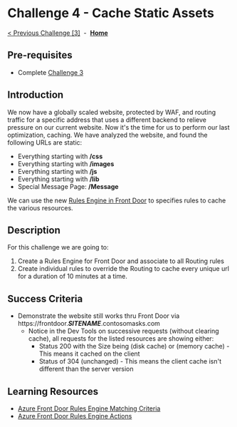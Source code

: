 # Challenge 4 - Cache Static Assets

[< Previous Challenge [3]](./Challenge03.md)&nbsp;&nbsp;-&nbsp;&nbsp;**[Home](../README.md)**

## Pre-requisites

- Complete [Challenge 3](./Challenge03.md)

## Introduction

We now have a globally scaled website, protected by WAF, and routing traffic for a specific address that uses a different backend to relieve pressure on our current website.  Now it's the time for us to perform our last optimization, caching.  We have analyzed the website, and found the following URLs are static:
- Everything starting with **/css**
- Everything starting with **/images**
- Everything starting with **/js**
- Everything starting with **/lib**
- Special Message Page: **/Message**

We can use the new [Rules Engine in Front Door](https://docs.microsoft.com/en-us/azure/frontdoor/front-door-rules-engine) to specifies rules to cache the various resources.

## Description

For this challenge we are going to:
1. Create a Rules Engine for Front Door and associate to all Routing rules
2. Create individual rules to override the Routing to cache every unique url for a duration of 10 minutes at a time.

## Success Criteria

- Demonstrate the website still works thru Front Door via https://frontdoor.***SITENAME***.contosomasks.com
  - Notice in the Dev Tools on successive requests (without clearing cache), all requests for the listed resources are showing either:
    -  Status 200 with the Size being (disk cache) or (memory cache) - This means it cached on the client
    -  Status of 304 (unchanged) - This means the client cache isn't different than the server version
  
## Learning Resources

- [Azure Front Door Rules Engine Matching Criteria](https://docs.microsoft.com/en-us/azure/frontdoor/front-door-rules-engine-match-conditions)
- [Azure Front Door Rules Engine Actions](https://docs.microsoft.com/en-us/azure/frontdoor/front-door-rules-engine-actions)

